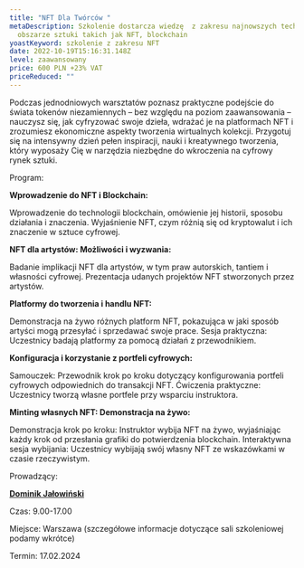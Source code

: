 ```yaml
---
title: "NFT Dla Twórców "
metaDescription: Szkolenie dostarcza wiedzę  z zakresu najnowszych technologii w
  obszarze sztuki takich jak NFT, blockchain
yoastKeyword: szkolenie z zakresu NFT
date: 2022-10-19T15:16:31.148Z
level: zaawansowany
price: 600 PLN +23% VAT
priceReduced: ""
---
```

Podczas jednodniowych warsztatów poznasz praktyczne podejście do świata tokenów niezamiennych – bez względu na poziom zaawansowania – nauczysz się, jak cyfryzować swoje dzieła, wdrażać je na platformach NFT i zrozumiesz ekonomiczne aspekty tworzenia wirtualnych kolekcji. Przygotuj się na intensywny dzień pełen inspiracji, nauki i kreatywnego tworzenia, który wyposaży Cię w narzędzia niezbędne do wkroczenia na cyfrowy rynek sztuki.

Program:

**Wprowadzenie do NFT i Blockchain:**

Wprowadzenie do technologii blockchain, omówienie jej historii, sposobu działania i znaczenia. Wyjaśnienie NFT, czym różnią się od kryptowalut i ich znaczenie w sztuce cyfrowej.

**NFT dla artystów: Możliwości i wyzwania:**

Badanie implikacji NFT dla artystów, w tym praw autorskich, tantiem i własności cyfrowej.
Prezentacja udanych projektów NFT stworzonych przez artystów.

**Platformy do tworzenia i handlu NFT:**

 Demonstracja na żywo różnych platform NFT, pokazująca w jaki sposób artyści mogą
przesyłać i sprzedawać swoje prace.
Sesja praktyczna: Uczestnicy badają platformy za pomocą działań z przewodnikiem.

**Konfiguracja i korzystanie z portfeli cyfrowych:**

Samouczek: Przewodnik krok po kroku dotyczący konfigurowania portfeli cyfrowych odpowiednich do transakcji NFT.
Ćwiczenia praktyczne: Uczestnicy tworzą własne portfele przy wsparciu instruktora.

**Minting własnych NFT: Demonstracja na żywo:**

Demonstracja krok po kroku: Instruktor wybija NFT na żywo, wyjaśniając każdy krok od przesłania grafiki do potwierdzenia blockchain.
Interaktywna sesja wybijania: Uczestnicy wybijają swój własny NFT ze wskazówkami w czasie rzeczywistym.

Prowadzący:

**[Dominik Jałowiński ](https://artdivision.pl/zespol/specjalista-nft-dominikjalowinski)**

Czas: 9.00-17.00

Miejsce: Warszawa (szczegółowe informacje dotyczące sali szkoleniowej podamy wkrótce)

Termin: 17.02.2024